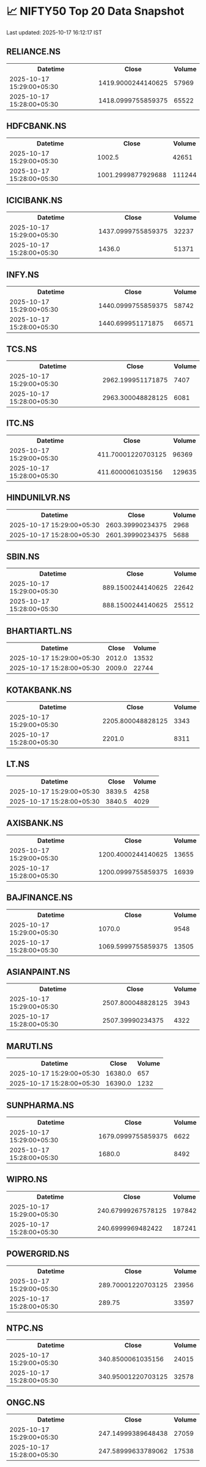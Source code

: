 # 📈 NIFTY50 Top 20 Data Snapshot

Last updated: 2025-10-17 16:12:17 IST

## RELIANCE.NS

<table>
  <tr><th>Datetime</th><th>Close</th><th>Volume</th></tr>
  <tr><td>2025-10-17 15:29:00+05:30</td><td>1419.9000244140625</td><td>57969</td></tr>
  <tr><td>2025-10-17 15:28:00+05:30</td><td>1418.0999755859375</td><td>65522</td></tr>
</table>

## HDFCBANK.NS

<table>
  <tr><th>Datetime</th><th>Close</th><th>Volume</th></tr>
  <tr><td>2025-10-17 15:29:00+05:30</td><td>1002.5</td><td>42651</td></tr>
  <tr><td>2025-10-17 15:28:00+05:30</td><td>1001.2999877929688</td><td>111244</td></tr>
</table>

## ICICIBANK.NS

<table>
  <tr><th>Datetime</th><th>Close</th><th>Volume</th></tr>
  <tr><td>2025-10-17 15:29:00+05:30</td><td>1437.0999755859375</td><td>32237</td></tr>
  <tr><td>2025-10-17 15:28:00+05:30</td><td>1436.0</td><td>51371</td></tr>
</table>

## INFY.NS

<table>
  <tr><th>Datetime</th><th>Close</th><th>Volume</th></tr>
  <tr><td>2025-10-17 15:29:00+05:30</td><td>1440.0999755859375</td><td>58742</td></tr>
  <tr><td>2025-10-17 15:28:00+05:30</td><td>1440.699951171875</td><td>66571</td></tr>
</table>

## TCS.NS

<table>
  <tr><th>Datetime</th><th>Close</th><th>Volume</th></tr>
  <tr><td>2025-10-17 15:29:00+05:30</td><td>2962.199951171875</td><td>7407</td></tr>
  <tr><td>2025-10-17 15:28:00+05:30</td><td>2963.300048828125</td><td>6081</td></tr>
</table>

## ITC.NS

<table>
  <tr><th>Datetime</th><th>Close</th><th>Volume</th></tr>
  <tr><td>2025-10-17 15:29:00+05:30</td><td>411.70001220703125</td><td>96369</td></tr>
  <tr><td>2025-10-17 15:28:00+05:30</td><td>411.6000061035156</td><td>129635</td></tr>
</table>

## HINDUNILVR.NS

<table>
  <tr><th>Datetime</th><th>Close</th><th>Volume</th></tr>
  <tr><td>2025-10-17 15:29:00+05:30</td><td>2603.39990234375</td><td>2968</td></tr>
  <tr><td>2025-10-17 15:28:00+05:30</td><td>2601.39990234375</td><td>5688</td></tr>
</table>

## SBIN.NS

<table>
  <tr><th>Datetime</th><th>Close</th><th>Volume</th></tr>
  <tr><td>2025-10-17 15:29:00+05:30</td><td>889.1500244140625</td><td>22642</td></tr>
  <tr><td>2025-10-17 15:28:00+05:30</td><td>888.1500244140625</td><td>25512</td></tr>
</table>

## BHARTIARTL.NS

<table>
  <tr><th>Datetime</th><th>Close</th><th>Volume</th></tr>
  <tr><td>2025-10-17 15:29:00+05:30</td><td>2012.0</td><td>13532</td></tr>
  <tr><td>2025-10-17 15:28:00+05:30</td><td>2009.0</td><td>22744</td></tr>
</table>

## KOTAKBANK.NS

<table>
  <tr><th>Datetime</th><th>Close</th><th>Volume</th></tr>
  <tr><td>2025-10-17 15:29:00+05:30</td><td>2205.800048828125</td><td>3343</td></tr>
  <tr><td>2025-10-17 15:28:00+05:30</td><td>2201.0</td><td>8311</td></tr>
</table>

## LT.NS

<table>
  <tr><th>Datetime</th><th>Close</th><th>Volume</th></tr>
  <tr><td>2025-10-17 15:29:00+05:30</td><td>3839.5</td><td>4258</td></tr>
  <tr><td>2025-10-17 15:28:00+05:30</td><td>3840.5</td><td>4029</td></tr>
</table>

## AXISBANK.NS

<table>
  <tr><th>Datetime</th><th>Close</th><th>Volume</th></tr>
  <tr><td>2025-10-17 15:29:00+05:30</td><td>1200.4000244140625</td><td>13655</td></tr>
  <tr><td>2025-10-17 15:28:00+05:30</td><td>1200.0999755859375</td><td>16939</td></tr>
</table>

## BAJFINANCE.NS

<table>
  <tr><th>Datetime</th><th>Close</th><th>Volume</th></tr>
  <tr><td>2025-10-17 15:29:00+05:30</td><td>1070.0</td><td>9548</td></tr>
  <tr><td>2025-10-17 15:28:00+05:30</td><td>1069.5999755859375</td><td>13505</td></tr>
</table>

## ASIANPAINT.NS

<table>
  <tr><th>Datetime</th><th>Close</th><th>Volume</th></tr>
  <tr><td>2025-10-17 15:29:00+05:30</td><td>2507.800048828125</td><td>3943</td></tr>
  <tr><td>2025-10-17 15:28:00+05:30</td><td>2507.39990234375</td><td>4322</td></tr>
</table>

## MARUTI.NS

<table>
  <tr><th>Datetime</th><th>Close</th><th>Volume</th></tr>
  <tr><td>2025-10-17 15:29:00+05:30</td><td>16380.0</td><td>657</td></tr>
  <tr><td>2025-10-17 15:28:00+05:30</td><td>16390.0</td><td>1232</td></tr>
</table>

## SUNPHARMA.NS

<table>
  <tr><th>Datetime</th><th>Close</th><th>Volume</th></tr>
  <tr><td>2025-10-17 15:29:00+05:30</td><td>1679.0999755859375</td><td>6622</td></tr>
  <tr><td>2025-10-17 15:28:00+05:30</td><td>1680.0</td><td>8492</td></tr>
</table>

## WIPRO.NS

<table>
  <tr><th>Datetime</th><th>Close</th><th>Volume</th></tr>
  <tr><td>2025-10-17 15:29:00+05:30</td><td>240.67999267578125</td><td>197842</td></tr>
  <tr><td>2025-10-17 15:28:00+05:30</td><td>240.6999969482422</td><td>187241</td></tr>
</table>

## POWERGRID.NS

<table>
  <tr><th>Datetime</th><th>Close</th><th>Volume</th></tr>
  <tr><td>2025-10-17 15:29:00+05:30</td><td>289.70001220703125</td><td>23956</td></tr>
  <tr><td>2025-10-17 15:28:00+05:30</td><td>289.75</td><td>33597</td></tr>
</table>

## NTPC.NS

<table>
  <tr><th>Datetime</th><th>Close</th><th>Volume</th></tr>
  <tr><td>2025-10-17 15:29:00+05:30</td><td>340.8500061035156</td><td>24015</td></tr>
  <tr><td>2025-10-17 15:28:00+05:30</td><td>340.95001220703125</td><td>32578</td></tr>
</table>

## ONGC.NS

<table>
  <tr><th>Datetime</th><th>Close</th><th>Volume</th></tr>
  <tr><td>2025-10-17 15:29:00+05:30</td><td>247.14999389648438</td><td>27059</td></tr>
  <tr><td>2025-10-17 15:28:00+05:30</td><td>247.58999633789062</td><td>17538</td></tr>
</table>

